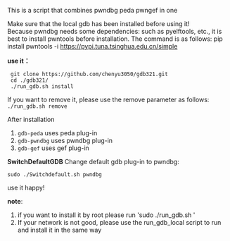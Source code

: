 This is a script that combines pwndbg peda pwngef in one

Make sure that the local gdb has been installed before using it!<br>
Because pwndbg needs some dependencies: such as pyelftools, etc., it is best to install pwntools before installation. The command is as follows: pip install pwntools -i https://pypi.tuna.tsinghua.edu.cn/simple

**use it：**
```
 git clone https://github.com/chenyu3050/gdb321.git
 cd ./gdb321/
 ./run_gdb.sh install
```

If you want to remove it, please use the remove parameter as follows:<br>
`./run_gdb.sh remove`

After installation

1. `gdb-peda` uses peda plug-in
2. `gdb-pwndbg` uses pwndbg plug-in
2. `gdb-gef` uses gef plug-in

**SwitchDefaultGDB**
Change default gdb plug-in to pwndbg:

`sudo ./Switchdefault.sh pwndbg`

use it happy!

**note**: 
1. if you want to install it by root please run 'sudo ./run_gdb.sh '
2. If your network is not good, please use the run_gdb_local script to run and install it in the same way
